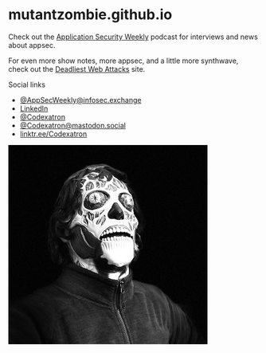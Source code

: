 # mutantzombie.github.io

Check out the [Application Security Weekly] podcast for interviews and news about appsec.

For even more show notes, more appsec, and a little more synthwave, check out the [Deadliest Web Attacks] site.

Social links
 - [@AppSecWeekly@infosec.exchange](https://infosec.exchange/@AppSecWeekly)
 - [LinkedIn](https://www.linkedin.com/in/zombie/)
 - [@Codexatron](https://twitter.com/Codexatron)
 - [@Codexatron@mastodon.social](https://mastodon.social/@Codexatron)
 - [linktr.ee/Codexatron](https://linktr.ee/codexatron)

![Mike Shema They Live]


[Application Security Weekly]: https://www.scmagazine.com/podcast-show/application-security-weekly
[Deadliest Web Attacks]: https://deadliestwebattacks.com
[Mike Shema They Live]: assets/mike-shema-they-live.png
